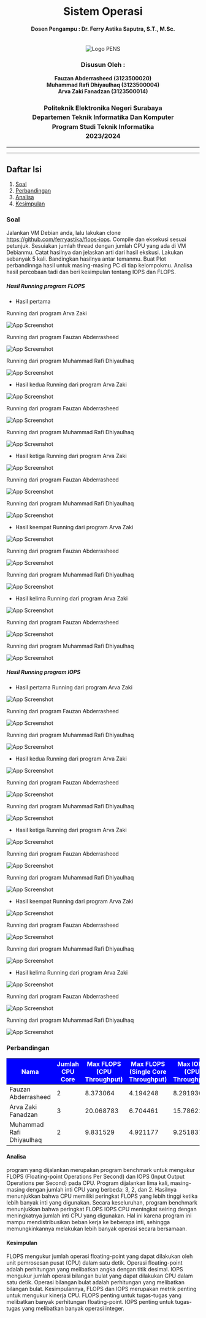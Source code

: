 <div align="center">
  <h1 style="text-align: center;font-weight: bold"><br>Sistem Operasi</h1>
  <h4 style="text-align: center;">Dosen Pengampu : Dr. Ferry Astika Saputra, S.T., M.Sc.</h4>
</div>
<br />
<div align="center">
  <img src="https://upload.wikimedia.org/wikipedia/id/4/44/Logo_PENS.png" alt="Logo PENS">
  <h3 style="text-align: center;">Disusun Oleh : </h3>
  <p style="text-align: center;">
    <strong>Fauzan Abderrasheed (3123500020) </strong><br>
    <strong>Muhammad Rafi Dhiyaulhaq (3123500004) </strong><br>
    <strong>Arva Zaki Fanadzan (3123500014)</strong>
  </p>
<h3 style="text-align: center;line-height: 1.5">Politeknik Elektronika Negeri Surabaya<br>Departemen Teknik Informatika Dan Komputer<br>Program Studi Teknik Informatika<br>2023/2024</h3>
  <hr><hr>
  </div>

  ## Daftar Isi
1. [Soal](#soal)
2. [Perbandingan](#perbandingan)
3. [Analisa](#analisa)
3. [Kesimpulan](#kesimpulan)
### Soal
Jalankan VM Debian anda, lalu lakukan clone https://github.com/ferryastika/flops-iops. Compile dan eksekusi sesuai petunjuk. Sesuiakan jumlah thread dengan jumlah CPU yang ada di VM Debianmu. Catat hasilnya dan jelaskan arti dari hasil ekskusi. Lakukan sebanyak 5 kali. Bandingkan hasilnya antar temanmu. Buat Plot perbandinnga hasil untuk masing-masing PC di tiap kelompokmu. Analisa hasil percobaan tadi dan beri kesimpulan tentang IOPS dan FLOPS.

##### Hasil Running program FLOPS
- Hasil pertama

Running dari program Arva Zaki

![App Screenshot](img/floparva1.jpg)

Running dari program Fauzan Abderrasheed

![App Screenshot](img/flopfauzan1.jpg)

Running dari program Muhammad Rafi Dhiyaulhaq

![App Screenshot](img/flopdhiya1.jpg)

- Hasil kedua
Running dari program Arva Zaki

![App Screenshot](img/floparva2.jpg)

Running dari program Fauzan Abderrasheed

![App Screenshot](img/flopfauzan2.jpg)

Running dari program Muhammad Rafi Dhiyaulhaq

![App Screenshot](img/flopdhiya2.jpg)

- Hasil ketiga
Running dari program Arva Zaki

![App Screenshot](img/floparva3.jpg)

Running dari program Fauzan Abderrasheed

![App Screenshot](img/flopfauzan3.jpg)

Running dari program Muhammad Rafi Dhiyaulhaq

![App Screenshot](img/flopdhiya3.jpg)

- Hasil keempat
Running dari program Arva Zaki

![App Screenshot](img/floparva4.jpg)

Running dari program Fauzan Abderrasheed

![App Screenshot](img/flopfauzan4.jpg)

Running dari program Muhammad Rafi Dhiyaulhaq

![App Screenshot](img/flopdhiya4.jpg)

- Hasil kelima
Running dari program Arva Zaki

![App Screenshot](img/floparva5.jpg)

Running dari program Fauzan Abderrasheed

![App Screenshot](img/flopfauzan5.jpg)

Running dari program Muhammad Rafi Dhiyaulhaq

![App Screenshot](img/flopdhiya5.jpg)


##### Hasil Running program IOPS
- Hasil pertama
Running dari program Arva Zaki

![App Screenshot](img/ioparva1.jpg)

Running dari program Fauzan Abderrasheed

![App Screenshot](img/iopfauzan1.jpg)

Running dari program Muhammad Rafi Dhiyaulhaq

![App Screenshot](img/iopdhiya1.jpg)

- Hasil kedua
Running dari program Arva Zaki

![App Screenshot](img/ioparva2.jpg)

Running dari program Fauzan Abderrasheed

![App Screenshot](img/iopfauzan2.jpg)

Running dari program Muhammad Rafi Dhiyaulhaq

![App Screenshot](img/iopdhiya2.jpg)

- Hasil ketiga
Running dari program Arva Zaki

![App Screenshot](img/ioparva3.jpg)

Running dari program Fauzan Abderrasheed

![App Screenshot](img/iopfauzan3.jpg)

Running dari program Muhammad Rafi Dhiyaulhaq

![App Screenshot](img/iopdhiya3.jpg)

- Hasil keempat
Running dari program Arva Zaki

![App Screenshot](img/ioparva4.jpg)

Running dari program Fauzan Abderrasheed

![App Screenshot](img/iopfauzan4.jpg)

Running dari program Muhammad Rafi Dhiyaulhaq

![App Screenshot](img/iopdhiya4.jpg)

- Hasil kelima
Running dari program Arva Zaki

![App Screenshot](img/ioparva5.jpg)

Running dari program Fauzan Abderrasheed

![App Screenshot](img/iopfauzan5.jpg)

Running dari program Muhammad Rafi Dhiyaulhaq

![App Screenshot](img/iopdhiya5.jpg)

### Perbandingan
<table>
<thead>
<tr>
  <th style="background-color: blue; color: white">Nama</th>
  <th style="background-color: blue; color: white">Jumlah CPU Core</th>
  <th style="background-color: blue; color: white">Max FLOPS (CPU Throughput)</th>
  <th style="background-color: blue; color: white">Max FLOPS (Single Core Throughput)</th>
  <th style="background-color: blue; color: white">Max IOPS (CPU Throughput)</th>
  <th style="background-color: blue; color: white">Max IOPS (Single Core Throughput)</th>
<tr>
</thead>
<tbody>
  <tr>
  <td>Fauzan Abderrasheed</td>
  <td>2</td>
  <td>8.373064</td>
  <td>4.194248</td>
  <td>8.291936</td>
  <td>4.153408</td>
  </tr>
   <tr>
  <td>Arva Zaki Fanadzan</td>
  <td>3</td>
  <td>20.068783</td>
  <td>6.704461</td>
  <td>15.786218</td>
  <td>5.274650</td>
  </tr>
   <tr>
  <td>Muhammad Rafi Dhiyaulhaq</td>
  <td>2</td>
  <td>9.831529</td>
  <td>4.921177</td>
  <td>9.251837</td>
  <td>4.626244</td>
  </tr>
</tbody>
</table>

#### Analisa
program yang dijalankan merupakan program benchmark untuk mengukur FLOPS (Floating-point Operations Per Second) dan IOPS (Input Output Operations per Second) pada CPU. Program dijalankan lima kali, masing-masing dengan jumlah inti CPU yang berbeda: 3, 2, dan 2. Hasilnya menunjukkan bahwa CPU memiliki peringkat FLOPS yang lebih tinggi ketika lebih banyak inti yang digunakan.
Secara keseluruhan, program benchmark menunjukkan bahwa peringkat FLOPS IOPS CPU meningkat seiring dengan meningkatnya jumlah inti CPU yang digunakan. Hal ini karena program ini mampu mendistribusikan beban kerja ke beberapa inti, sehingga memungkinkannya melakukan lebih banyak operasi secara bersamaan.

#### Kesimpulan
FLOPS mengukur jumlah operasi floating-point yang dapat dilakukan oleh unit pemrosesan pusat (CPU) dalam satu detik. Operasi floating-point adalah perhitungan yang melibatkan angka dengan titik desimal.
IOPS mengukur jumlah operasi bilangan bulat yang dapat dilakukan CPU dalam satu detik. Operasi bilangan bulat adalah perhitungan yang melibatkan bilangan bulat.
Kesimpulannya, FLOPS dan IOPS merupakan metrik penting untuk mengukur kinerja CPU. FLOPS penting untuk tugas-tugas yang melibatkan banyak perhitungan floating-point. IOPS penting untuk tugas-tugas yang melibatkan banyak operasi integer.